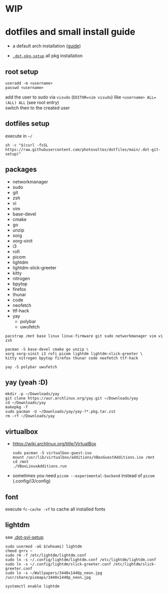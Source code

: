 # WIP

# dotfiles and small install guide

- a default arch installation ([guide](https://wiki.archlinux.org/title/installation_guide))

- [`.dot-pkg-setup`](https://github.com/photovoltex/dotfiles/blob/main/.dot-pkg-setup) all pkg installation
## root setup
```shell
useradd -m <username>
passwd <username>
```
add the user to sudo via `visudo` (`EDITOR=vim visudo`) like `<username> ALL=(ALL) ALL` (see root entry) \
switch then to the created user

## dotfiles setup
execute in `~/`
```shell
sh -c "$(curl -fsSL https://raw.githubusercontent.com/photovoltex/dotfiles/main/.dot-git-setup)"
```
## packages
- networkmanager
- sudo
- git
- zsh
- vi
- vim
- base-devel
- cmake
- go
- unzip
- xorg
- xorg-xinit
- i3
- rofi
- picom
- lightdm
- lightdm-slick-greeter
- kitty
- nitrogen
- bpytop
- firefox 
- thunar
- code
- neofetch
- ttf-hack
- yay
  - polybar
  - uwufetch

```
pacstrap /mnt base linux linux-firmware git sudo networkmanager vim vi zsh
```
```
pacman -S base-devel cmake go unzip \
xorg xorg-xinit i3 rofi picom lightdm lightdm-slick-greeter \
kitty nitrogen bpytop firefox thunar code neofetch ttf-hack
```
```
yay -S polybar uwufetch
```

## yay (yeah :D)
```shell
mkdir -p ~/Downloads/yay
git clone https://aur.archlinux.org/yay.git ~/Downloads/yay
cd ~/Downloads/yay
makepkg -f
sudo pacman -U ~/Downloads/yay/yay-?*.pkg.tar.zst
rm -rf ~/Downloads/yay
```

## virtualbox
- https://wiki.archlinux.org/title/VirtualBox
  ```
  sudo pacman -S virtualbox-guest-iso
  mount /usr/lib/virtualbox/additions/VBoxGuestAdditions.iso /mnt
  cd /mnt
  ./VBoxLinuxAdditions.run
  ```
- sometimes you need `picom --experimental-backend` instead of `picom` (.config/i3/config)

## font
execute `fc-cache -vf` to cache all installed fonts

## lightdm
see [.dot-syl-setup](https://github.com/photovoltex/dotfiles/blob/main/.dot-syl-setup)
```
sudo usermod -aG $(whoami) lightdm
chmod g+rx ~
sudo rm -f /etc/lightdm/lightdm.conf
sudo ln -s ~/.config/lightdm/lightdm.conf /etc/lightdm/lightdm.conf
sudo ln -s ~/.config/lightdm/slick-greeter.conf /etc/lightdm/slick-greeter.conf
sudo ln -s ~/Wallpapers/3440x1440p_neon.jpg /usr/share/pixmaps/3440x1440p_neon.jpg

systemctl enable lightdm
```
